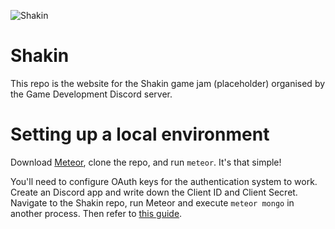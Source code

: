 ![Shakin](http://i.imgur.com/pzHjDXH.png)

# Shakin

This repo is the website for the Shakin game jam (placeholder) organised by the Game Development Discord server.

# Setting up a local environment

Download [Meteor](http://meteor.com), clone the repo, and run `meteor`. It's that simple!

You'll need to configure OAuth keys for the authentication system to work. Create an Discord app and write down the Client ID and Client Secret.
Navigate to the Shakin repo, run Meteor and execute `meteor mongo` in another process. Then refer to [this guide](https://guide.meteor.com/security.html#api-keys-oauth).
